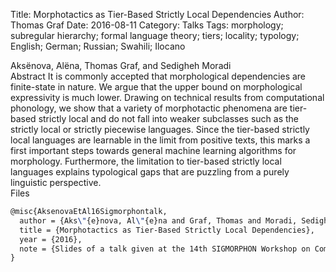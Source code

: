 Title: Morphotactics as Tier-Based Strictly Local Dependencies
Author: Thomas Graf
Date: 2016-08-11
Category: Talks
Tags: morphology; subregular hierarchy; formal language theory; tiers; locality; typology; English; German; Russian; Swahili; Ilocano

<div markdown class="authors">
Aksënova, Alëna, Thomas Graf, and Sedigheh Moradi
</div>

<div markdown class="abstract">
<span id="abstract-title">Abstract</span>
It is commonly accepted that morphological dependencies are finite-state in nature. We argue that the upper bound on morphological expressivity is much lower.
Drawing on technical results from computational phonology, we show that a variety of morphotactic phenomena are tier-based strictly local and do not fall into weaker subclasses such as the strictly local or strictly piecewise languages. 
Since the tier-based strictly local languages are learnable in the limit from positive texts, this marks a first important steps towards general machine learning algorithms for morphology.
Furthermore, the limitation to tier-based strictly local languages explains typological gaps that are puzzling from a purely linguistic perspective.
</div>

<div markdown class="files">
<span id="files-title">Files</span>
</div>

~~~latex
@misc{AksenovaEtAl16Sigmorphontalk,
  author = {Aks\"{e}nova, Al\"{e}na and Graf, Thomas and Moradi, Sedigheh},
  title = {Morphotactics as Tier-Based Strictly Local Dependencies},
  year = {2016},
  note = {Slides of a talk given at the 14th SIGMORPHON Workshop on Computational Research in Phonetics, Phonology, and Morphology, August 11, Berlin, Germany}
}
~~~
